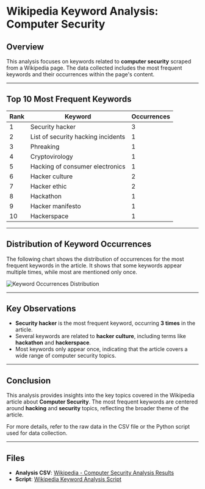 # Wikipedia Keyword Analysis: Computer Security

## Overview
This analysis focuses on keywords related to **computer security** scraped from a Wikipedia page. The data collected includes the most frequent keywords and their occurrences within the page's content.

---

## Top 10 Most Frequent Keywords

| Rank | Keyword                           | Occurrences |
|------|-----------------------------------|-------------|
| 1    | Security hacker                   | 3           |
| 2    | List of security hacking incidents| 1           |
| 3    | Phreaking                          | 1           |
| 4    | Cryptovirology                    | 1           |
| 5    | Hacking of consumer electronics   | 1           |
| 6    | Hacker culture                    | 2           |
| 7    | Hacker ethic                      | 2           |
| 8    | Hackathon                          | 1           |
| 9    | Hacker manifesto                  | 1           |
| 10   | Hackerspace                       | 1           |

---

## Distribution of Keyword Occurrences
The following chart shows the distribution of occurrences for the most frequent keywords in the article. It shows that some keywords appear multiple times, while most are mentioned only once.

![Keyword Occurrences Distribution](/Users/lukejordan/Downloads/wikipedia.png)


---

## Key Observations
- **Security hacker** is the most frequent keyword, occurring **3 times** in the article.
- Several keywords are related to **hacker culture**, including terms like **hackathon** and **hackerspace**.
- Most keywords only appear once, indicating that the article covers a wide range of computer security topics.

---

## Conclusion
This analysis provides insights into the key topics covered in the Wikipedia article about **Computer Security**. The most frequent keywords are centered around **hacking** and **security** topics, reflecting the broader theme of the article.

For more details, refer to the raw data in the CSV file or the Python script used for data collection.

---

## Files
- **Analysis CSV**: [Wikipedia - Computer Security Analysis Results](path-to-your-csv-file.csv)
- **Script**: [Wikipedia Keyword Analysis Script](link-to-your-script-file)
